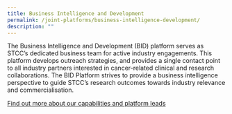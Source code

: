 ```yaml
---
title: Business Intelligence and Development
permalink: /joint-platforms/business-intelligence-development/
description: ""
---
```

The Business Intelligence and Development (BID) platform serves as STCC’s dedicated business team for active industry engagements. This platform develops outreach strategies, and provides a single contact point to all industry partners interested in cancer-related clinical and research collaborations. The BID Platform strives to provide a business intelligence perspective to guide STCC’s research outcomes towards industry relevance and commercialisation.

<a target="_blank" href="/platform-4/overview/">Find out more about our capabilities and platform leads</a>